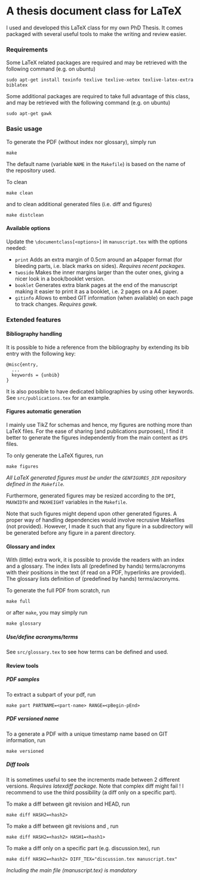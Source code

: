 # A thesis document class for LaTeX

I used and developed this LaTeX class for my own PhD Thesis.
It comes packaged with several useful tools to make the writing and review
easier.

### Requirements
Some LaTeX related packages are required and may be retrieved with the following
command (e.g. on ubuntu)
```
sudo apt-get install texinfo texlive texlive-xetex texlive-latex-extra biblatex
```

Some additional packages are required to take full advantage of this class, and
may be retrieved with the following command (e.g. on ubuntu)
```
sudo apt-get gawk
```

### Basic usage
To generate the PDF (without index nor glossary), simply run
```
make
```
The default name (variable `NAME` in the `Makefile`) is based on the name of the
repository used.

To clean 
```
make clean
```
and to clean additional generated files (i.e. diff and figures)
```
make distclean
```

#### Available options
Update the `\documentclass[<options>]` in `manuscript.tex` with the options needed:
* `print` Adds an extra margin of 0.5cm around an a4paper format (for bleeding
    parts, i.e. black marks on sides). *Requires recent packages.*
* `twoside` Makes the inner margins larger than the outer ones, giving a nicer look in 
    a book/booklet version. 
* `booklet` Generates extra blank pages at the end of the manuscript making
    it easier to print it as a booklet, i.e. 2 pages on a A4 paper.
* `gitinfo` Allows to embed GIT information (when available) on each page to track changes.
    *Requires gawk.*

### Extended features

#### Bibliography handling

It is possible to hide a reference from the bibliography by extending its bib
entry with the following key:
```
@misc{entry,
  ...
  keywords = {unbib}
}
```

It is also possible to have dedicated bibliographies by using other keywords.
See `src/publications.tex` for an example.

#### Figures automatic generation

I mainly use TikZ for schemas and hence, my figures are nothing more than LaTeX
files. For the ease of sharing (and publications purposes), I find it better to
generate the figures independently from the main content as `EPS` files.

To only generate the LaTeX figures, run
```
make figures
```

*All LaTeX generated figures must be under the `GENFIGURES_DIR` repository
defined in the `Makefile`.*

Furthermore, generated figures may be resized according to the `DPI`,
`MAXWIDTH` and `MAXHEIGHT` variables in the `Makefile`.

Note that such figures might depend upon other generated figures. A proper way
of handling dependencies would involve recrusive Makefiles (not provided).
However, I made it such that any figure in a subdirectory will be generated
before any figure in a parent directory.

#### Glossary and index

With (little) extra work, it is possible to provide the readers with an index and a glossary.
The index lists all (predefined by hands) terms/acronyms with their positions in
the text (if read on a PDF, hyperlinks are provided). The glossary lists
definition of (predefined by hands) terms/acronyms.

To generate the full PDF from scratch, run
```
make full
```
or after `make`, you may simply run
```
make glossary
```

##### Use/define acronyms/terms 

See `src/glossary.tex` to see how terms can be defined and used.

#### Review tools

##### PDF samples

To extract a subpart of your pdf, run
```
make part PARTNAME=<part-name> RANGE=<pBegin-pEnd>
```

##### PDF versioned name

To a generate a PDF with a unique timestamp name based on GIT information, run
```
make versioned
```

##### Diff tools

It is sometimes useful to see the increments made between 2 different versions.
*Requires latexdiff package.* Note that complex diff might fail ! I recommend to
use the third possibility (a diff only on a specific part).

To make a diff between git revision <hash2> and HEAD, run
```
make diff HASH2=<hash2>
```

To make a diff between git revisions <hash2> and <hash1>, run
```
make diff HASH2=<hash2> HASH1=<hash1>
```

To make a diff only on a specific part (e.g. discussion.tex), run
```
make diff HASH2=<hash2> DIFF_TEX="discussion.tex manuscript.tex"
```
*Including the main file (manuscript.tex) is mandatory*

